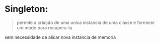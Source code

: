 # Singleton:
> permite a criação de uma unica instancia de uma classe e fornecer um modo para recupera-la

sem necessidade de alicar nova instancia de memoria
